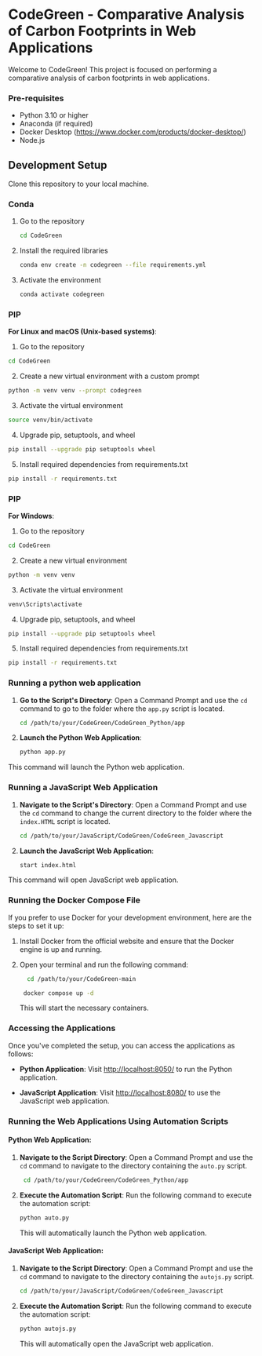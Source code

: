 # CodeGreen - Comparative Analysis of Carbon Footprints in Web Applications

Welcome to CodeGreen! This project is focused on performing a comparative analysis of carbon footprints in web applications.

### Pre-requisites

- Python 3.10 or higher
- Anaconda (if required)
- Docker Desktop (https://www.docker.com/products/docker-desktop/)
- Node.js 
## Development Setup

Clone this repository to your local machine.

### Conda

1. Go to the repository
   ```bash
   cd CodeGreen
   ```

2. Install the required libraries
    ```bash
    conda env create -n codegreen --file requirements.yml
    ```

3. Activate the environment
    ```bash
    conda activate codegreen

    ```
### PIP

**For Linux and macOS (Unix-based systems)**:

1. Go to the repository
```bash
cd CodeGreen
 ```

2. Create a new virtual environment with a custom prompt
```bash
python -m venv venv --prompt codegreen
 ```
3. Activate the virtual environment
```bash
source venv/bin/activate
 ```
4. Upgrade pip, setuptools, and wheel
```bash
pip install --upgrade pip setuptools wheel
 ```
5. Install required dependencies from requirements.txt
```bash
pip install -r requirements.txt
 ```

### PIP

**For Windows**:

1. Go to the repository
```bash
cd CodeGreen
 ```

2. Create a new virtual environment 
```bash
python -m venv venv
 ```

3. Activate the virtual environment
```bash
venv\Scripts\activate
 ```
4. Upgrade pip, setuptools, and wheel
```bash
pip install --upgrade pip setuptools wheel
 ```
5. Install required dependencies from requirements.txt
```bash
pip install -r requirements.txt
 ```

  
### Running a python web application

1. **Go to the Script's Directory**: Open a Command Prompt and use the `cd` command to go to the folder where the `app.py` script is located.

   ```bash
   cd /path/to/your/CodeGreen/CodeGreen_Python/app
   ```

2. **Launch the Python Web Application**:
   ```bash
   python app.py
   ```

This command will launch the Python web application.


### Running a JavaScript Web Application

1. **Navigate to the Script's Directory**: Open a Command Prompt and use the `cd` command to change the current directory to the folder where the `index.HTML` script is located.

   ```bash
   cd /path/to/your/JavaScript/CodeGreen/CodeGreen_Javascript
   ```

2. **Launch the JavaScript Web Application**:
   ```bash
   start index.html
   ```

This command will open JavaScript web application.

### Running the Docker Compose File 

If you prefer to use Docker for your development environment, here are the steps to set it up:

1. Install Docker from the official website and ensure that the Docker engine is up and running.

2. Open your terminal and run the following command:
     ```bash
       cd /path/to/your/CodeGreen-main
     ```
     ```bash
      docker compose up -d
     ```

   This will start the necessary containers.

### Accessing the Applications

Once you've completed the setup, you can access the applications as follows:

- **Python Application**: Visit [http://localhost:8050/](http://localhost:8050/) to run the Python application.

- **JavaScript Application**: Visit [http://localhost:8080/](http://localhost:8080/) to use the JavaScript web application.


### Running the Web Applications Using Automation Scripts

#### Python Web Application:

1. **Navigate to the Script Directory**: Open a Command Prompt and use the `cd` command to navigate to the directory containing the `auto.py` script.

   ```bash
    cd /path/to/your/CodeGreen/CodeGreen_Python/app
   ```

2. **Execute the Automation Script**: Run the following command to execute the automation script:

   ```bash
   python auto.py
   ```

   This will automatically launch the Python web application.

#### JavaScript Web Application:

1. **Navigate to the Script Directory**: Open a Command Prompt and use the `cd` command to navigate to the directory containing the `autojs.py` script.

   ```bash
   cd /path/to/your/JavaScript/CodeGreen/CodeGreen_Javascript
   ```

2. **Execute the Automation Script**: Run the following command to execute the automation script:

   ```bash
   python autojs.py
   ```

   This will automatically open the JavaScript web application.



